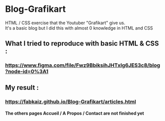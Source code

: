 # Blog-Grafikart
HTML / CSS exercise that the Youtuber "Grafikart" give us.  
It's a basic blog but I did this with almost 0 knowledge in HTML and CSS

## What I tried to reproduce with basic HTML & CSS : 
### https://www.figma.com/file/Fwz9BbiksihJHTxIg6JES3c8/blog?node-id=0%3A1

## My result : 

### https://fabkaiz.github.io/Blog-Grafikart/articles.html

#### The others pages Accueil / A Propos / Contact are not finished yet
